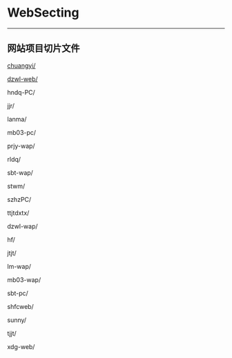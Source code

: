 # WebSecting
-----
网站项目切片文件
-----
<a href='chuangyi/'>chuangyi/</a> 

<a href="dzwl-web/">dzwl-web/</a>

hndq-PC/  

jjr/  

lanma/  

mb03-pc/ 

prjy-wap/ 

rldq/  

sbt-wap/ 

stwm/   

szhzPC/ 

ttjtdxtx/

dzwl-wap/ 

hf/   

jtjt/  

lm-wap/

mb03-wap/

sbt-pc/  

shfcweb/ 

sunny/ 

tjjt/

xdg-web/
